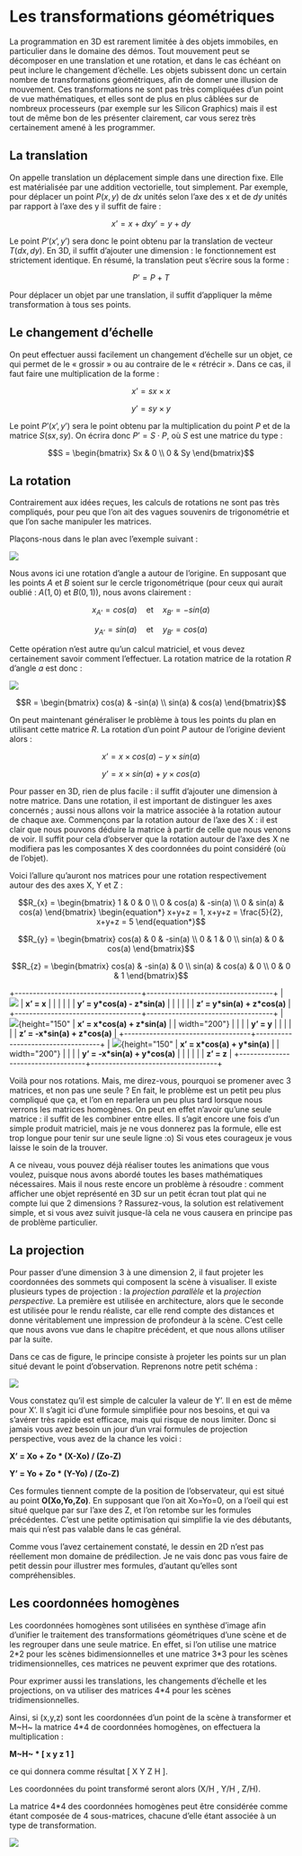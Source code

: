 # Les transformations géométriques

La programmation en 3D est rarement limitée à des objets immobiles, en particulier dans le domaine des démos.
Tout mouvement peut se décomposer en une translation et une rotation, et dans le cas échéant on peut inclure le changement d’échelle.
Les objets subissent donc un certain nombre de transformations géométriques, afin de donner une illusion de mouvement.
Ces transformations ne sont pas très compliquées d’un point de vue mathématiques, et elles sont de plus en plus câblées sur de nombreux processeurs (par exemple sur les Silicon Graphics) mais il est tout de même bon de les présenter clairement, car vous serez très certainement amené à les programmer.

## La translation

On appelle translation un déplacement simple dans une direction fixe.
Elle est matérialisée par une addition vectorielle, tout simplement.
Par exemple, pour déplacer un point $`P(x,y)`$ de $`dx`$ unités selon l’axe des x et de $`dy`$ unités par rapport à l’axe des y il suffit de faire :

```math
x’ = x + dx

y’ = y + dy
```

Le point $`P’(x’,y’)`$ sera donc le point obtenu par la translation de vecteur $`T(dx,dy)`$.
En 3D, il suffit d’ajouter une dimension : le fonctionnement est strictement identique.
En résumé, la translation peut s’écrire sous la forme :

```math
P’ = P + T
```

Pour déplacer un objet par une translation, il suffit d’appliquer la même transformation à tous ses points.

## Le changement d’échelle

On peut effectuer aussi facilement un changement d’échelle sur un objet, ce qui permet de le « grossir » ou au contraire de le « rétrécir ».
Dans ce cas, il faut faire une multiplication de la forme :

```math
x’ = sx \times x
```

```math
y’ = sy \times y
```

Le point $`P’(x’,y’)`$ sera le point obtenu par la multiplication du point $`P`$ et de la matrice $`S(sx,sy)`$.
On écrira donc $`P’= S \cdot P`$, où $`S`$ est une matrice du type :

```math
S = \begin{bmatrix} Sx & 0 \\ 0 & Sy \end{bmatrix}
```

## La rotation

Contrairement aux idées reçues, les calculs de rotations ne sont pas très compliqués, pour peu que l’on ait des vagues souvenirs de trigonométrie et que l’on sache manipuler les matrices.

Plaçons-nous dans le plan avec l’exemple suivant :

![](src/rotation.gif)

Nous avons ici une rotation d’angle a autour de l’origine.
En supposant que les points $`A`$ et $`B`$ soient sur le cercle trigonométrique (pour ceux qui aurait oublié : $`A(1,0)`$ et $`B(0,1)`$), nous avons clairement :

```math
x_{A’} = cos(a) \quad \text{et} \quad x_{B’} = -sin(a)
```

```math
y_{A’} = sin(a) \quad \text{et} \quad y_{B’} = cos(a)
```

Cette opération n’est autre qu’un calcul matriciel, et vous devez certainement savoir comment l’effectuer.
La rotation matrice de la rotation $`R`$ d’angle $`a`$ est donc :

![](src/matrice2d.gif)

```math
R = \begin{bmatrix} cos(a) & -sin(a) \\ sin(a) & cos(a) \end{bmatrix}
```

On peut maintenant généraliser le problème à tous les points du plan en utilisant cette matrice $`R`$.
La rotation d’un point $`P`$ autour de l’origine devient alors :

```math
x’ = x \times cos(a) - y \times sin(a)
```

```math
y’ = x \times sin(a) + y \times cos(a)
```

Pour passer en 3D, rien de plus facile : il suffit d’ajouter une dimension à notre matrice.
Dans une rotation, il est important de distinguer les axes concernés ; aussi nous allons voir la matrice associée à la rotation autour de chaque axe.
Commençons par la rotation autour de l’axe des X : il est clair que nous pouvons déduire la matrice à partir de celle que nous venons de voir.
Il suffit pour cela d’observer que la rotation autour de l’axe des X ne modifiera pas les composantes X des coordonnées du point considéré (où de l’objet).

Voici l’allure qu’auront nos matrices pour une rotation respectivement autour des des axes X, Y et Z :

```math
R_{x} = \begin{bmatrix} 1 & 0 & 0 \\ 0 & cos(a) & -sin(a) \\ 0 & sin(a) & cos(a) \end{bmatrix}
\begin{equation*}
  x+y+z = 1,
  x+y+z = \frac{5}{2},
  x+y+z = 5
\end{equation*}
```

```math
R_{y} = \begin{bmatrix} cos(a) & 0 & -sin(a) \\ 0 & 1 & 0 \\ sin(a) & 0 & cos(a) \end{bmatrix}
```

```math
R_{z} = \begin{bmatrix} cos(a) & -sin(a) & 0 \\ sin(a) & cos(a) & 0 \\ 0 & 0 & 1 \end{bmatrix}
```


+-----------------------------------+-----------------------------------+
| ![](src/matrice3dx.gif)           | **x’ = x**                       |
|                                   |                                   |
|                                   | **y’ = y\*cos(a) - z\*sin(a)**   |
|                                   |                                   |
|                                   | **z’ = y\*sin(a) + z\*cos(a)**   |
+-----------------------------------+-----------------------------------+
| ![](matrice3dy.gif){height="150"  | **x’ = x\*cos(a) + z\*sin(a)**   |
| width="200"}                      |                                   |
|                                   | **y’ = y**                       |
|                                   |                                   |
|                                   | **z’ = -x\*sin(a) + z\*cos(a)**  |
+-----------------------------------+-----------------------------------+
| ![](matrice3dz.gif){height="150"  | **x’ = x\*cos(a) + y\*sin(a)**   |
| width="200"}                      |                                   |
|                                   | **y’ = -x\*sin(a) + y\*cos(a)**  |
|                                   |                                   |
|                                   | **z’ = z**                       |
+-----------------------------------+-----------------------------------+

Voilà pour nos rotations.
Mais, me direz-vous, pourquoi se promener avec 3 matrices, et non pas une seule ? En fait, le problème est un petit peu plus compliqué que ça, et l’on en reparlera un peu plus tard lorsque nous verrons les matrices homogènes.
On peut en effet n’avoir qu’une seule matrice : il suffit de les combiner entre elles.
Il s’agit encore une fois d’un simple produit matriciel, mais je ne vous donnerez pas la formule, elle est trop longue pour tenir sur une seule ligne :o) Si vous etes courageux je vous laisse le soin de la trouver.

A ce niveau, vous pouvez déjà réaliser toutes les animations que vous voulez, puisque nous avons abordé toutes les bases mathématiques nécessaires.
Mais il nous reste encore un problème à résoudre : comment afficher une objet représenté en 3D sur un petit écran tout plat qui ne compte lui que 2 dimensions ? Rassurez-vous, la solution est relativement simple, et si vous avez suivit jusque-là cela ne vous causera en principe pas de problème particulier.

## La projection

Pour passer d’une dimension 3 à une dimension 2, il faut projeter les coordonnées des sommets qui composent la scène à visualiser.
Il existe plusieurs types de projection : la *projection parallèle* et la *projection perspective.* La première est utilisée en architecture, alors que le seconde est utilisée pour le rendu réaliste, car elle rend compte des distances et donne véritablement une impression de profondeur à la scène.
C’est celle que nous avons vue dans le chapitre précédent, et que nous allons utiliser par la suite.

Dans ce cas de figure, le principe consiste à projeter les points sur un plan situé devant le point d’observation.
Reprenons notre petit schéma :

![](src/perspec.gif)

Vous constatez qu’il est simple de calculer la valeur de Y’.
Il en est de même pour X’.
Il s’agit ici d’une formule simplifiée pour nos besoins, et qui va s’avérer très rapide est efficace, mais qui risque de nous limiter.
Donc si jamais vous avez besoin un jour d’un vrai formules de projection perspective, vous avez de la chance les voici :

**X’ = Xo + Zo \* (X-Xo) / (Zo-Z)**

**Y’ = Yo + Zo \* (Y-Yo) / (Zo-Z)**

Ces formules tiennent compte de la position de l’observateur, qui est situé au point **O(Xo,Yo,Zo)**.
En supposant que l’on ait Xo=Yo=0, on a l’oeil qui est situé quelque par sur l’axe des Z, et l’on retombe sur les formules précédentes.
C’est une petite optimisation qui simplifie la vie des débutants, mais qui n’est pas valable dans le cas général.

Comme vous l’avez certainement constaté, le dessin en 2D n’est pas réellement mon domaine de prédilection.
Je ne vais donc pas vous faire de petit dessin pour illustrer mes formules, d’autant qu’elles sont compréhensibles.

## Les coordonnées homogènes

Les coordonnées homogènes sont utilisées en synthèse d’image afin d’unifier le traitement des transformations géométriques d’une scène et de les regrouper dans une seule matrice.
En effet, si l’on utilise une matrice 2\*2 pour les scènes bidimensionnelles et une matrice 3\*3 pour les scènes tridimensionnelles, ces matrices ne peuvent exprimer que des rotations.

Pour exprimer aussi les translations, les changements d’échelle et les projections, on va utiliser des matrices 4\*4 pour les scènes tridimensionnelles.

Ainsi, si (x,y,z) sont les coordonnées d’un point de la scène à transformer et M~H~ la matrice 4\*4 de coordonnées homogènes, on effectuera la multiplication :

**M~H~ \* \[ x y z 1 \]**

ce qui donnera comme résultat \[ X Y Z H \].

Les coordonnées du point transformé seront alors (X/H , Y/H , Z/H).

La matrice 4\*4 des coordonnées homogènes peut être considérée comme étant composée de 4 sous-matrices, chacune d’elle étant associée à un type de transformation.

![](src/homogene.gif)

